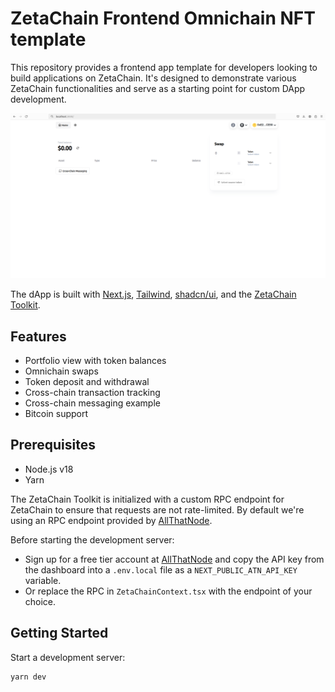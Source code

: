 # ZetaChain Frontend Omnichain NFT template

This repository provides a frontend app template for developers looking to build
applications on ZetaChain. It's designed to demonstrate various ZetaChain
functionalities and serve as a starting point for custom DApp development.

![Screenshot](./public/screenshot.png)

The dApp is built with [Next.js](https://nextjs.org/),
[Tailwind](https://tailwindcss.com/), [shadcn/ui](https://ui.shadcn.com/), and
the [ZetaChain Toolkit](https://github.com/zeta-chain/toolkit/).

## Features

- Portfolio view with token balances
- Omnichain swaps
- Token deposit and withdrawal
- Cross-chain transaction tracking
- Cross-chain messaging example
- Bitcoin support

## Prerequisites

- Node.js v18
- Yarn

The ZetaChain Toolkit is initialized with a custom RPC endpoint for ZetaChain to
ensure that requests are not rate-limited. By default we're using an RPC endpoint
provided by [AllThatNode](https://www.allthatnode.com/zetachain.dsrv).

Before starting the development server:

- Sign up for a free tier account at [AllThatNode](https://www.allthatnode.com/)
  and copy the API key from the dashboard into a `.env.local` file as a
  `NEXT_PUBLIC_ATN_API_KEY` variable.
- Or replace the RPC in `ZetaChainContext.tsx` with the endpoint of your choice.

## Getting Started

Start a development server:

```
yarn dev
```

